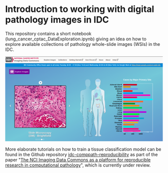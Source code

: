 # Introduction to working with digital pathology images in IDC
This repository contains a short notebook (lung_cancer_cptac_DataExploration.ipynb) giving an idea on how to explore available collections of pathology whole-slide images (WSIs) in the IDC. 

<img src="IDCportal.png" width="700"/>

More elaborate tutorials on how to train a tissue classification model can be found in the Github repository [idc-comppath-reproducibility](https://github.com/ImagingDataCommons/idc-comppath-reproducibility) as part of the paper "[The NCI Imaging Data Commons as a platform for reproducible research in computational pathology](
https://doi.org/10.48550/arXiv.2303.09354)", which is currently under review. 
